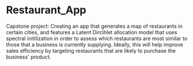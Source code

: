 # Restaurant_App
Capstone project: Creating an app that generates a map of restaurants in certain cities, and features a Latent Dircihlet allocation model that uses spectral initilization in order to assess which restaurants are most similar to those that a business is currently supplying. Ideally, this will help improve sales efficiency by targeting restaurants that are likely to purchase the business' product.
